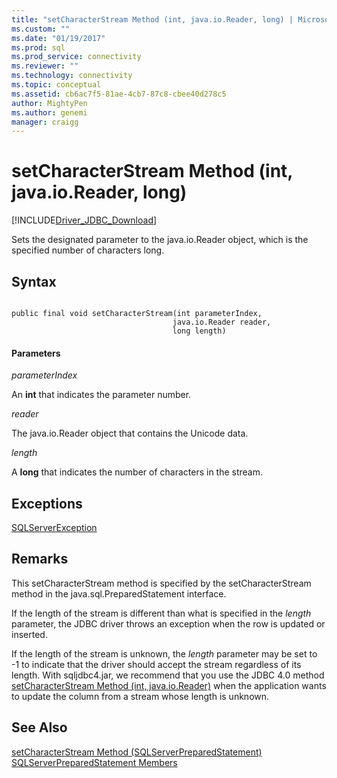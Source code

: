 ```yaml
---
title: "setCharacterStream Method (int, java.io.Reader, long) | Microsoft Docs"
ms.custom: ""
ms.date: "01/19/2017"
ms.prod: sql
ms.prod_service: connectivity
ms.reviewer: ""
ms.technology: connectivity
ms.topic: conceptual
ms.assetid: cb6ac7f5-81ae-4cb7-87c8-cbee40d278c5
author: MightyPen
ms.author: genemi
manager: craigg
---
```

# setCharacterStream Method (int, java.io.Reader, long)
[!INCLUDE[Driver_JDBC_Download](../../../includes/driver_jdbc_download.md)]

  Sets the designated parameter to the java.io.Reader object, which is the specified number of characters long.  
  
## Syntax  
  
```  
  
public final void setCharacterStream(int parameterIndex,  
                                    java.io.Reader reader,  
                                    long length)  
```  
  
#### Parameters  
 *parameterIndex*  
  
 An **int** that indicates the parameter number.  
  
 *reader*  
  
 The java.io.Reader object that contains the Unicode data.  
  
 *length*  
  
 A **long** that indicates the number of characters in the stream.  
  
## Exceptions  
 [SQLServerException](../../../connect/jdbc/reference/sqlserverexception-class.md)  
  
## Remarks  
 This setCharacterStream method is specified by the setCharacterStream method in the java.sql.PreparedStatement interface.  
  
 If the length of the stream is different than what is specified in the *length* parameter, the JDBC driver throws an exception when the row is updated or inserted.  
  
 If the length of the stream is unknown, the *length* parameter may be set to -1 to indicate that the driver should accept the stream regardless of its length. With sqljdbc4.jar, we recommend that you use the JDBC 4.0 method [setCharacterStream Method &#40;int, java.io.Reader&#41;](../../../connect/jdbc/reference/setcharacterstream-method-int-java-io-reader.md) when the application wants to update the column from a stream whose length is unknown.  
  
## See Also  
 [setCharacterStream Method &#40;SQLServerPreparedStatement&#41;](../../../connect/jdbc/reference/setcharacterstream-method-sqlserverpreparedstatement.md)   
 [SQLServerPreparedStatement Members](../../../connect/jdbc/reference/sqlserverpreparedstatement-members.md)  
  
  
